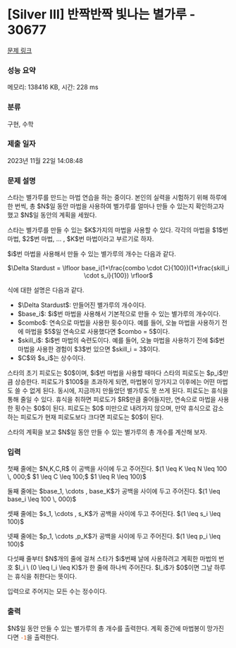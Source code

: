 # [Silver III] 반짝반짝 빛나는 별가루 - 30677 

[문제 링크](https://www.acmicpc.net/problem/30677) 

### 성능 요약

메모리: 138416 KB, 시간: 228 ms

### 분류

구현, 수학

### 제출 일자

2023년 11월 22일 14:08:48

### 문제 설명

<p>스타는 별가루를 만드는 마법 연습을 하는 중이다. 본인의 실력을 시험하기 위해 하루에 한 번씩, 총 $N$일 동안 마법을 사용하여 별가루를 얼마나 만들 수 있는지 확인하고자 했고 $N$일 동안의 계획을 세웠다.</p>

<p>스타는 별가루를 만들 수 있는 $K$가지의 마법을 사용할 수 있다. 각각의 마법을 $1$번 마법, $2$번 마법, ... , $K$번 마법이라고 부르기로 하자.</p>

<p>$i$번 마법을 사용해서 만들 수 있는 별가루의 개수는 다음과 같다.</p>

<p style="text-align: center;">$\Delta Stardust = \lfloor base_i(1+\frac{combo \cdot C}{100})(1+\frac{skill_i \cdot s_i}{100}) \rfloor$</p>

<p>식에 대한 설명은 다음과 같다.</p>

<ul>
	<li>$\Delta Stardust$: 만들어진 별가루의 개수이다.</li>
	<li>$base_i$: $i$번 마법을 사용해서 기본적으로 만들 수 있는 별가루의 개수이다.</li>
	<li>$combo$: 연속으로 마법을 사용한 횟수이다. 예를 들어, 오늘 마법을 사용하기 전에 마법을 $5$일 연속으로 사용했다면 $combo = 5$이다.</li>
	<li>$skill_i$: $i$번 마법의 숙련도이다. 예를 들어, 오늘 마법을 사용하기 전에 $i$번 마법을 사용한 경험이 $3$번 있으면 $skill_i = 3$이다.</li>
	<li>$C$와 $s_i$는 상수이다.</li>
</ul>

<p>스타의 초기 피로도는 $0$이며, $i$번 마법을 사용할 때마다 스타의 피로도는 $p_i$만큼 상승한다. 피로도가 $100$을 초과하게 되면, 마법봉이 망가지고 이후에는 어떤 마법도 쓸 수 없게 된다. 동시에, 지금까지 만들었던 별가루도 못 쓰게 된다. 피로도는 휴식을 통해 줄일 수 있다. 휴식을 취하면 피로도가 $R$만큼 줄어들지만, 연속으로 마법을 사용한 횟수는 $0$이 된다. 피로도는 $0$ 미만으로 내려가지 않으며, 만약 휴식으로 감소하는 피로도가 현재 피로도보다 크다면 피로도는 $0$이 된다.</p>

<p>스타의 계획을 보고 $N$일 동안 만들 수 있는 별가루의 총 개수를 계산해 보자.</p>

### 입력 

 <p>첫째 줄에는 $N,K,C,R$ 이 공백을 사이에 두고 주어진다. $(1 \leq K \leq N \leq 100 \, 000;$ $1 \leq C \leq 100;$ $1 \leq R \leq 100)$</p>

<p>둘째 줄에는 $base_1, \cdots , base_K$가 공백을 사이에 두고 주어진다. $(1 \leq base_i \leq 100 \, 000)$</p>

<p>셋째 줄에는 $s_1, \cdots , s_K$가 공백을 사이에 두고 주어진다. $(1 \leq s_i \leq 100)$</p>

<p>넷째 줄에는 $p_1, \cdots ,p_K$가 공백을 사이에 두고 주어진다. $(1 \leq p_i \leq 100)$</p>

<p>다섯째 줄부터 $N$개의 줄에 걸쳐 스타가 $i$번째 날에 사용하려고 계획한 마법의 번호 $l_i \ (0 \leq l_i \leq K)$가 한 줄에 하나씩 주어진다. $l_i$가 $0$이면 그날 하루는 휴식을 취한다는 뜻이다.</p>

<p>입력으로 주어지는 모든 수는 정수이다.</p>

### 출력 

 <p>$N$일 동안 만들 수 있는 별가루의 총 개수를 출력한다. 계획 중간에 마법봉이 망가진다면 <span style="color:#d35400;"><code>-1</code></span>을 출력한다.</p>

